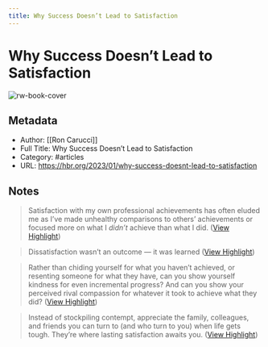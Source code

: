 ```yaml
---
title: Why Success Doesn’t Lead to Satisfaction
---
```

# Why Success Doesn’t Lead to Satisfaction

![rw-book-cover](https://hbr.org/favicon.ico)

## Metadata
- Author: [[Ron Carucci]]
- Full Title: Why Success Doesn’t Lead to Satisfaction
- Category: #articles
- URL: https://hbr.org/2023/01/why-success-doesnt-lead-to-satisfaction

## Notes
> Satisfaction with my own professional achievements has often eluded me as I’ve made unhealthy comparisons to others’ achievements or focused more on what I *didn’t* achieve than what I did. ([View Highlight](https://read.readwise.io/read/01gwjv6mb8ey3jxtemr8farp6t))

> Dissatisfaction wasn’t an outcome — it was learned ([View Highlight](https://read.readwise.io/read/01gwjv9k6peahp7xt61cch7y0x))

> Rather than chiding yourself for what you haven’t achieved, or resenting someone for what they have, can you show yourself kindness for even incremental progress? And can you show your perceived rival compassion for whatever it took to achieve what they did? ([View Highlight](https://read.readwise.io/read/01gwjvg4avvq81phbyng6fvyj1))

> Instead of stockpiling contempt, appreciate the family, colleagues, and friends you can turn to (and who turn to you) when life gets tough. They’re where lasting satisfaction awaits you. ([View Highlight](https://read.readwise.io/read/01gwjvj1wt1zv0yzs3x8jw6q3q))

